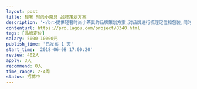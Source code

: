 ```yaml
---                
layout: post       
title: 轻奢 时尚小茶具 品牌策划方案           
description: '</br>提供轻奢时尚小茶具的品牌策划方案,对品牌进行梳理定位和包装,同时能做出推广计划，在现阶段短期内将品牌尽快曝光。</br></br>内容包括：品牌定位-slogan-推广策略</br>品牌部分的内容需要充实完整，比如品牌梳理，用户精准定位，用户行为分析，内容包装，slogan，storyline 等，包含一般品牌包装规划的必要内容。</br>项目描述：产品为01liv系列小茶具，详情请见：01liv.com</br></br>主要功能点：美观！精致！百分百中国原创、设计独特时尚、极具现代感，非常注重细节、涉及多种材料及工艺，从产品到包裝都非常考究，注重环保，目前全球市场重叠或相似产品很少。</br></br>三、可参考产品：暂属于空白市场，哲 品 有一款产品近似</br>四、人员要求：深圳地区的专家优先。方便后续深度合作</br>'     
contenturl: https://pro.lagou.com/project/8340.html      
tags: [品牌定位]            
salary: 5000-10000元          
publish_time: '已发布 1 天'         
start_time: '2018-06-08 17:00:20'           
review: 402人                   
apply: 3人                   
recommend: 0人                   
time_range: 2-4周              
status: 招募中                  
---                 
```

